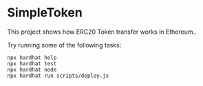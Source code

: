 # SimpleToken

This project shows how ERC20 Token transfer works in Ethereum..

Try running some of the following tasks:

```shell
npx hardhat help
npx hardhat test
npx hardhat node
npx hardhat run scripts/deploy.js
```
